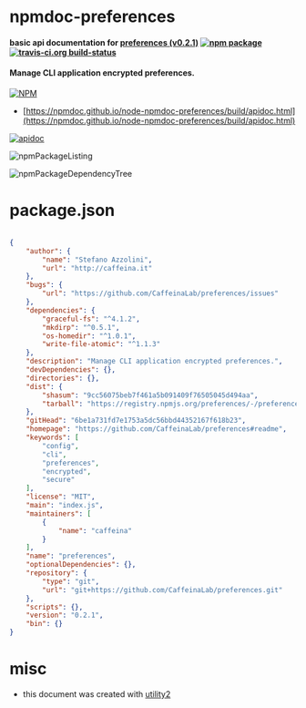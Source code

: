 # npmdoc-preferences

#### basic api documentation for  [preferences (v0.2.1)](https://github.com/CaffeinaLab/preferences#readme)  [![npm package](https://img.shields.io/npm/v/npmdoc-preferences.svg?style=flat-square)](https://www.npmjs.org/package/npmdoc-preferences) [![travis-ci.org build-status](https://api.travis-ci.org/npmdoc/node-npmdoc-preferences.svg)](https://travis-ci.org/npmdoc/node-npmdoc-preferences)

#### Manage CLI application encrypted preferences.

[![NPM](https://nodei.co/npm/preferences.png?downloads=true&downloadRank=true&stars=true)](https://www.npmjs.com/package/preferences)

- [https://npmdoc.github.io/node-npmdoc-preferences/build/apidoc.html](https://npmdoc.github.io/node-npmdoc-preferences/build/apidoc.html)

[![apidoc](https://npmdoc.github.io/node-npmdoc-preferences/build/screenCapture.buildCi.browser.%252Ftmp%252Fbuild%252Fapidoc.html.png)](https://npmdoc.github.io/node-npmdoc-preferences/build/apidoc.html)

![npmPackageListing](https://npmdoc.github.io/node-npmdoc-preferences/build/screenCapture.npmPackageListing.svg)

![npmPackageDependencyTree](https://npmdoc.github.io/node-npmdoc-preferences/build/screenCapture.npmPackageDependencyTree.svg)



# package.json

```json

{
    "author": {
        "name": "Stefano Azzolini",
        "url": "http://caffeina.it"
    },
    "bugs": {
        "url": "https://github.com/CaffeinaLab/preferences/issues"
    },
    "dependencies": {
        "graceful-fs": "^4.1.2",
        "mkdirp": "^0.5.1",
        "os-homedir": "^1.0.1",
        "write-file-atomic": "^1.1.3"
    },
    "description": "Manage CLI application encrypted preferences.",
    "devDependencies": {},
    "directories": {},
    "dist": {
        "shasum": "9cc56075beb7f461a5b091409f76505045d494aa",
        "tarball": "https://registry.npmjs.org/preferences/-/preferences-0.2.1.tgz"
    },
    "gitHead": "6be1a731fd7e1753a5dc56bbd44352167f618b23",
    "homepage": "https://github.com/CaffeinaLab/preferences#readme",
    "keywords": [
        "config",
        "cli",
        "preferences",
        "encrypted",
        "secure"
    ],
    "license": "MIT",
    "main": "index.js",
    "maintainers": [
        {
            "name": "caffeina"
        }
    ],
    "name": "preferences",
    "optionalDependencies": {},
    "repository": {
        "type": "git",
        "url": "git+https://github.com/CaffeinaLab/preferences.git"
    },
    "scripts": {},
    "version": "0.2.1",
    "bin": {}
}
```



# misc
- this document was created with [utility2](https://github.com/kaizhu256/node-utility2)
